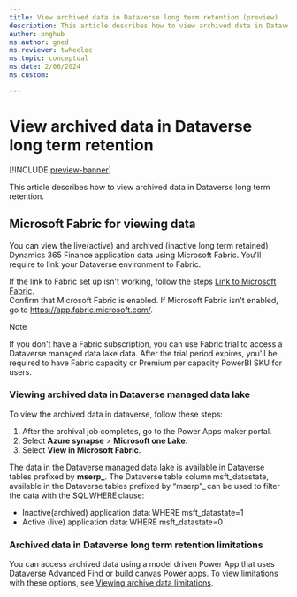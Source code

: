 ```yaml
---
title: View archived data in Dataverse long term retention (preview)  
description: This article describes how to view archived data in Dataverse long term retention.  
author: pnghub
ms.author: gned
ms.reviewer: twheeloc
ms.topic: conceptual
ms.date: 2/06/2024
ms.custom:

---
```

# View archived data in Dataverse long term retention 

[!INCLUDE [preview-banner](../../../supply-chain/includes/preview-banner.md)]

This article describes how to view archived data in Dataverse long term retention. 

## Microsoft Fabric for viewing data 

You can view the live(active) and archived (inactive long term retained) Dynamics 365 Finance application data using Microsoft Fabric. You'll require to link your Dataverse environment to Fabric.  

If the link to Fabric set up isn't working, follow the steps [Link to Microsoft Fabric](../../power-apps/maker/data-platform/azure-synapse-link-view-in-fabric.md#link-to-microsoft-fabric).  
Confirm that Microsoft Fabric is enabled. If Microsoft Fabric isn't enabled, go to https://app.fabric.microsoft.com/. 

>[!Note]
>If you don't have a Fabric subscription, you can use Fabric trial to access a Dataverse managed data lake data. After the trial period expires, you'll be required to have Fabric capacity or Premium per capacity PowerBI SKU for users. 

### Viewing archived data in Dataverse managed data lake 

To view the archived data in dataverse, follow these steps:
1. After the archival job completes, go to the Power Apps maker portal.
2. Select **Azure synapse** > **Microsoft one Lake**.
3. Select **View in Microsoft Fabric**. 

The data in the Dataverse managed data lake is available in Dataverse tables prefixed by **mserp_**. The Dataverse table column msft_datastate, available in the Dataverse tables prefixed by “mserp”_ can be used to filter the data with the SQL WHERE clause: 
 - Inactive(archived) application data: WHERE msft_datastate=1
 - Active (live) application data: WHERE msft_datastate=0 


### Archived data in Dataverse long term retention limitations

You can access archived data using a model driven Power App that uses Dataverse Advanced Find or build canvas Power apps. 
To view limitations with these options, see [Viewing archive data limitations](../../power-apps/maker/data-platform/data-retention-view#.mdlimitations-for-retrieval-of-retained-data).  

 

